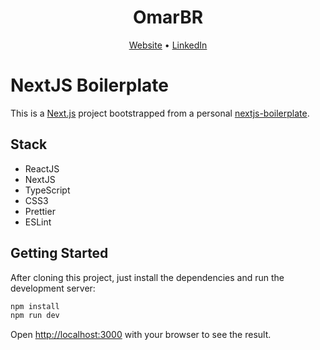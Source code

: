 <div align="center">
  <h1>OmarBR</h1>
</div>

<div align="center">
  <a href="https://omarbr.com/">Website</a>
  <span> • </span>
  <a href="https://linkedin.com/in/omarbr41">LinkedIn</a>
</div>

# NextJS Boilerplate

This is a [Next.js](https://nextjs.org/) project bootstrapped from a personal [nextjs-boilerplate](http://nextjs.org).

## Stack

- ReactJS
- NextJS
- TypeScript
- CSS3
- Prettier
- ESLint

## Getting Started

After cloning this project, just install the dependencies and run the development server:

```bash
npm install
npm run dev
```

Open [http://localhost:3000](http://localhost:3000) with your browser to see the result.
